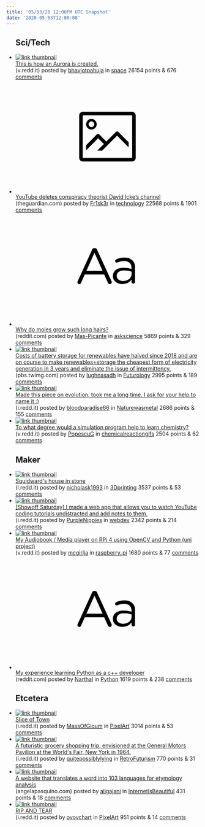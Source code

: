 ```yaml
---
title: '05/03/20 12:00PM UTC Snapshot'
date: '2020-05-03T12:00:08'
---
```

<ul>
<h2>Sci/Tech</h2>

<li><a href='https://v.redd.it/uy4b29t1qhw41'><img src='https://b.thumbs.redditmedia.com/hbMmcLcedSZsIcYAsz6JZcacPv9-cHKWJ0GgKie9mfA.jpg' alt='link thumbnail'></a><div><div class='linkTitle'><a href='https://v.redd.it/uy4b29t1qhw41'>This is how an Aurora is created.</a></div>(v.redd.it) posted by <a href='https://www.reddit.com/user/bhavjotpahuja'>bhavjotpahuja</a> in <a href='https://www.reddit.com/r/space'>space</a> 26154 points & 676 <a href='https://www.reddit.com/r/space/comments/gclnq2/this_is_how_an_aurora_is_created/'>comments</a></div></li>

<li><a href='https://www.theguardian.com/media/2020/may/02/youtube-deletes-coronavirus-conspiracy-theorist-david-ickes-channel'><svg version='1.1' viewBox='-34 -14 104 64' preserveAspectRatio='xMidYMid meet' xmlns='http://www.w3.org/2000/svg' xmlns:xlink='http://www.w3.org/1999/xlink'>
    <title>link thumbnail</title>
    <path d='M32,4H4A2,2,0,0,0,2,6V30a2,2,0,0,0,2,2H32a2,2,0,0,0,2-2V6A2,2,0,0,0,32,4ZM4,30V6H32V30Z'></path>
    <path d='M8.92,14a3,3,0,1,0-3-3A3,3,0,0,0,8.92,14Zm0-4.6A1.6,1.6,0,1,1,7.33,11,1.6,1.6,0,0,1,8.92,9.41Z'></path>
    <path d='M22.78,15.37l-5.4,5.4-4-4a1,1,0,0,0-1.41,0L5.92,22.9v2.83l6.79-6.79L16,22.18l-3.75,3.75H15l8.45-8.45L30,24V21.18l-5.81-5.81A1,1,0,0,0,22.78,15.37Z'></path>
    </svg></a><div><div class='linkTitle'><a href='https://www.theguardian.com/media/2020/may/02/youtube-deletes-coronavirus-conspiracy-theorist-david-ickes-channel'>YouTube deletes conspiracy theorist David Icke’s channel</a></div>(theguardian.com) posted by <a href='https://www.reddit.com/user/Fr1sk3r'>Fr1sk3r</a> in <a href='https://www.reddit.com/r/technology'>technology</a> 22568 points & 1901 <a href='https://www.reddit.com/r/technology/comments/gcg4nm/youtube_deletes_conspiracy_theorist_david_ickes/'>comments</a></div></li>

<li><a href='https://www.reddit.com/r/askscience/comments/gcdc36/why_do_moles_grow_such_long_hairs/'><svg version='1.1' viewBox='-34 -12 104 64' preserveAspectRatio='xMidYMid slice' xmlns='http://www.w3.org/2000/svg' xmlns:xlink='http://www.w3.org/1999/xlink'>
    <title>text link thumbnail</title>
    <path d='M12.19,8.84a1.45,1.45,0,0,0-1.4-1h-.12a1.46,1.46,0,0,0-1.42,1L1.14,26.56a1.29,1.29,0,0,0-.14.59,1,1,0,0,0,1,1,1.12,1.12,0,0,0,1.08-.77l2.08-4.65h11l2.08,4.59a1.24,1.24,0,0,0,1.12.83,1.08,1.08,0,0,0,1.08-1.08,1.64,1.64,0,0,0-.14-.57ZM6.08,20.71l4.59-10.22,4.6,10.22Z'>
    </path>
    <path d='M32.24,14.78A6.35,6.35,0,0,0,27.6,13.2a11.36,11.36,0,0,0-4.7,1,1,1,0,0,0-.58.89,1,1,0,0,0,.94.92,1.23,1.23,0,0,0,.39-.08,8.87,8.87,0,0,1,3.72-.81c2.7,0,4.28,1.33,4.28,3.92v.5a15.29,15.29,0,0,0-4.42-.61c-3.64,0-6.14,1.61-6.14,4.64v.05c0,2.95,2.7,4.48,5.37,4.48a6.29,6.29,0,0,0,5.19-2.48V26.9a1,1,0,0,0,1,1,1,1,0,0,0,1-1.06V19A5.71,5.71,0,0,0,32.24,14.78Zm-.56,7.7c0,2.28-2.17,3.89-4.81,3.89-1.94,0-3.61-1.06-3.61-2.86v-.06c0-1.8,1.5-3,4.2-3a15.2,15.2,0,0,1,4.22.61Z'>
    </path>
    </svg></a><div><div class='linkTitle'><a href='https://www.reddit.com/r/askscience/comments/gcdc36/why_do_moles_grow_such_long_hairs/'>Why do moles grow such long hairs?</a></div>(reddit.com) posted by <a href='https://www.reddit.com/user/Mas-Picante'>Mas-Picante</a> in <a href='https://www.reddit.com/r/askscience'>askscience</a> 5869 points & 329 <a href='https://www.reddit.com/r/askscience/comments/gcdc36/why_do_moles_grow_such_long_hairs/'>comments</a></div></li>

<li><a href='https://pbs.twimg.com/media/EXBRDkdXgAETy3j?format=png&amp;name=900x900'><img src='https://b.thumbs.redditmedia.com/SpSlZf2l1HuoNW6IIWdB-YChfjes5k_Mw1ozVKhYt6E.jpg' alt='link thumbnail'></a><div><div class='linkTitle'><a href='https://pbs.twimg.com/media/EXBRDkdXgAETy3j?format=png&amp;name=900x900'>Costs of battery storage for renewables have halved since 2018 and are on course to make renewables+storage the cheapest form of electricity generation in 3 years and eliminate the issue of intermittency.</a></div>(pbs.twimg.com) posted by <a href='https://www.reddit.com/user/lughnasadh'>lughnasadh</a> in <a href='https://www.reddit.com/r/Futurology'>Futurology</a> 2995 points & 189 <a href='https://www.reddit.com/r/Futurology/comments/gc8dst/costs_of_battery_storage_for_renewables_have/'>comments</a></div></li>

<li><a href='https://i.redd.it/pn7kjq308ew41.jpg'><img src='https://b.thumbs.redditmedia.com/eNh437vKx2WDf056FHWqzRS8KYHdvorWgp1vcN0GzwI.jpg' alt='link thumbnail'></a><div><div class='linkTitle'><a href='https://i.redd.it/pn7kjq308ew41.jpg'>Made this piece on evolution, took me a long time. I ask for your help to name it :)</a></div>(i.redd.it) posted by <a href='https://www.reddit.com/user/bloodparadise66'>bloodparadise66</a> in <a href='https://www.reddit.com/r/Naturewasmetal'>Naturewasmetal</a> 2686 points & 155 <a href='https://www.reddit.com/r/Naturewasmetal/comments/gcb2b3/made_this_piece_on_evolution_took_me_a_long_time/'>comments</a></div></li>

<li><a href='https://v.redd.it/ngbfjqcgpew41'><img src='https://b.thumbs.redditmedia.com/n3f_X-sSG8jr0hTtFqjtBgj7_HliUwtmxgGpbMhU-Uk.jpg' alt='link thumbnail'></a><div><div class='linkTitle'><a href='https://v.redd.it/ngbfjqcgpew41'>To what degree would a simulation program help to learn chemistry?</a></div>(v.redd.it) posted by <a href='https://www.reddit.com/user/PopescuG'>PopescuG</a> in <a href='https://www.reddit.com/r/chemicalreactiongifs'>chemicalreactiongifs</a> 2504 points & 62 <a href='https://www.reddit.com/r/chemicalreactiongifs/comments/gccr90/to_what_degree_would_a_simulation_program_help_to/'>comments</a></div></li>

<h2>Maker</h2>

<li><a href='https://i.redd.it/0crw48biedw41.jpg'><img src='https://b.thumbs.redditmedia.com/nvf709b1G0MW77FTN5oQONXaAfSEXSvt2l9hgjZmX-E.jpg' alt='link thumbnail'></a><div><div class='linkTitle'><a href='https://i.redd.it/0crw48biedw41.jpg'>Squidward's house in stone</a></div>(i.redd.it) posted by <a href='https://www.reddit.com/user/nicholask1993'>nicholask1993</a> in <a href='https://www.reddit.com/r/3Dprinting'>3Dprinting</a> 3537 points & 53 <a href='https://www.reddit.com/r/3Dprinting/comments/gc8bwk/squidwards_house_in_stone/'>comments</a></div></li>

<li><a href='https://i.redd.it/d83d8cr4iaw41.gif'><img src='https://b.thumbs.redditmedia.com/QiWmVi2sYrYJxAupFce9L6dx-Qo440DooFkTBPqP3zE.jpg' alt='link thumbnail'></a><div><div class='linkTitle'><a href='https://i.redd.it/d83d8cr4iaw41.gif'>[Showoff Saturday] I made a web app that allows you to watch YouTube coding tutorials undistracted and add notes to them.</a></div>(i.redd.it) posted by <a href='https://www.reddit.com/user/PurpleNippies'>PurpleNippies</a> in <a href='https://www.reddit.com/r/webdev'>webdev</a> 2342 points & 214 <a href='https://www.reddit.com/r/webdev/comments/gc6rkl/showoff_saturday_i_made_a_web_app_that_allows_you/'>comments</a></div></li>

<li><a href='https://v.redd.it/7nj33r5kicw41'><img src='https://b.thumbs.redditmedia.com/fUCj9TtU-YFkLtZu04hCcOYJCjOWfdgXYGsvMaFNjgY.jpg' alt='link thumbnail'></a><div><div class='linkTitle'><a href='https://v.redd.it/7nj33r5kicw41'>My Audiobook / Media player on RPi 4 using OpenCV and Python (uni project)</a></div>(v.redd.it) posted by <a href='https://www.reddit.com/user/mcgirlja'>mcgirlja</a> in <a href='https://www.reddit.com/r/raspberry_pi'>raspberry_pi</a> 1680 points & 77 <a href='https://www.reddit.com/r/raspberry_pi/comments/gc5snz/my_audiobook_media_player_on_rpi_4_using_opencv/'>comments</a></div></li>

<li><a href='https://www.reddit.com/r/Python/comments/gc691l/my_experience_learning_python_as_a_c_developer/'><svg version='1.1' viewBox='-34 -12 104 64' preserveAspectRatio='xMidYMid slice' xmlns='http://www.w3.org/2000/svg' xmlns:xlink='http://www.w3.org/1999/xlink'>
    <title>text link thumbnail</title>
    <path d='M12.19,8.84a1.45,1.45,0,0,0-1.4-1h-.12a1.46,1.46,0,0,0-1.42,1L1.14,26.56a1.29,1.29,0,0,0-.14.59,1,1,0,0,0,1,1,1.12,1.12,0,0,0,1.08-.77l2.08-4.65h11l2.08,4.59a1.24,1.24,0,0,0,1.12.83,1.08,1.08,0,0,0,1.08-1.08,1.64,1.64,0,0,0-.14-.57ZM6.08,20.71l4.59-10.22,4.6,10.22Z'>
    </path>
    <path d='M32.24,14.78A6.35,6.35,0,0,0,27.6,13.2a11.36,11.36,0,0,0-4.7,1,1,1,0,0,0-.58.89,1,1,0,0,0,.94.92,1.23,1.23,0,0,0,.39-.08,8.87,8.87,0,0,1,3.72-.81c2.7,0,4.28,1.33,4.28,3.92v.5a15.29,15.29,0,0,0-4.42-.61c-3.64,0-6.14,1.61-6.14,4.64v.05c0,2.95,2.7,4.48,5.37,4.48a6.29,6.29,0,0,0,5.19-2.48V26.9a1,1,0,0,0,1,1,1,1,0,0,0,1-1.06V19A5.71,5.71,0,0,0,32.24,14.78Zm-.56,7.7c0,2.28-2.17,3.89-4.81,3.89-1.94,0-3.61-1.06-3.61-2.86v-.06c0-1.8,1.5-3,4.2-3a15.2,15.2,0,0,1,4.22.61Z'>
    </path>
    </svg></a><div><div class='linkTitle'><a href='https://www.reddit.com/r/Python/comments/gc691l/my_experience_learning_python_as_a_c_developer/'>My experience learning Python as a c++ developer</a></div>(reddit.com) posted by <a href='https://www.reddit.com/user/Narthal'>Narthal</a> in <a href='https://www.reddit.com/r/Python'>Python</a> 1619 points & 238 <a href='https://www.reddit.com/r/Python/comments/gc691l/my_experience_learning_python_as_a_c_developer/'>comments</a></div></li>

<h2>Etcetera</h2>

<li><a href='https://i.redd.it/kp64qgp68fw41.png'><img src='https://b.thumbs.redditmedia.com/Ty58P81HP1Il9jWIiqdK86zRF68kjQynzslSkS8_tAA.jpg' alt='link thumbnail'></a><div><div class='linkTitle'><a href='https://i.redd.it/kp64qgp68fw41.png'>Slice of Town</a></div>(i.redd.it) posted by <a href='https://www.reddit.com/user/MassOfGloum'>MassOfGloum</a> in <a href='https://www.reddit.com/r/PixelArt'>PixelArt</a> 3014 points & 53 <a href='https://www.reddit.com/r/PixelArt/comments/gcehnp/slice_of_town/'>comments</a></div></li>

<li><a href='https://i.redd.it/5s0onut70hw41.jpg'><img src='https://b.thumbs.redditmedia.com/xmB57rWxWJtSMMCUl4yd6dwW1dZZBpmid8jHzFLNkKw.jpg' alt='link thumbnail'></a><div><div class='linkTitle'><a href='https://i.redd.it/5s0onut70hw41.jpg'>A futuristic grocery shopping trip, envisioned at the General Motors Pavilion at the World's Fair, New York in 1964.</a></div>(i.redd.it) posted by <a href='https://www.reddit.com/user/quitepossiblylying'>quitepossiblylying</a> in <a href='https://www.reddit.com/r/RetroFuturism'>RetroFuturism</a> 770 points & 31 <a href='https://www.reddit.com/r/RetroFuturism/comments/gcjvs1/a_futuristic_grocery_shopping_trip_envisioned_at/'>comments</a></div></li>

<li><a href='https://angelapasquino.com/etymology-list-generator-for-103-languages/'><img src='https://a.thumbs.redditmedia.com/3xITuR-LMGcd4OotsWA4SZFHdmUMhxjr_k7lzb0X1D4.jpg' alt='link thumbnail'></a><div><div class='linkTitle'><a href='https://angelapasquino.com/etymology-list-generator-for-103-languages/'>A website that translates a word into 103 languages for etymology analysis</a></div>(angelapasquino.com) posted by <a href='https://www.reddit.com/user/aligajani'>aligajani</a> in <a href='https://www.reddit.com/r/InternetIsBeautiful'>InternetIsBeautiful</a> 431 points & 18 <a href='https://www.reddit.com/r/InternetIsBeautiful/comments/gclngr/a_website_that_translates_a_word_into_103/'>comments</a></div></li>

<li><a href='https://i.redd.it/o5o4jns69fw41.png'><img src='https://a.thumbs.redditmedia.com/vClbG8zibqpCvf_VRQOyG6gsLtd3OLnMtp6YLZLhws8.jpg' alt='link thumbnail'></a><div><div class='linkTitle'><a href='https://i.redd.it/o5o4jns69fw41.png'>RIP AND TEAR</a></div>(i.redd.it) posted by <a href='https://www.reddit.com/user/ovovchart'>ovovchart</a> in <a href='https://www.reddit.com/r/PixelArt'>PixelArt</a> 951 points & 14 <a href='https://www.reddit.com/r/PixelArt/comments/gcekvz/rip_and_tear/'>comments</a></div></li>

</ul>
